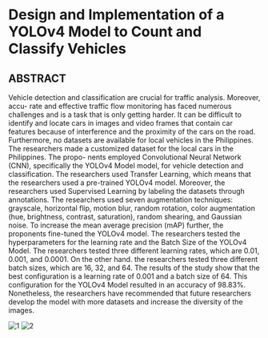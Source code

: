 # Design and Implementation of a YOLOv4 Model to Count and Classify Vehicles

## ABSTRACT

Vehicle detection and classification are crucial for traffic analysis. Moreover, accu-
rate and effective traffic flow monitoring has faced numerous challenges and is a task that
is only getting harder. It can be difficult to identify and locate cars in images and video
frames that contain car features because of interference and the proximity of the cars on
the road. Furthermore, no datasets are available for local vehicles in the Philippines. The
researchers made a customized dataset for the local cars in the Philippines. The propo-
nents employed Convolutional Neural Network (CNN), specifically the YOLOv4 Model model, for 
vehicle detection and classification. The researchers used Transfer Learning, which means 
that the researchers used a pre-trained YOLOv4 model. Moreover, the researchers used Supervised 
Learning by labeling the datasets through annotations. The researchers used seven augmentation 
techniques: grayscale, horizontal flip, motion blur, random rotation, color augmentation (hue, 
brightness, contrast, saturation), random shearing, and Gaussian noise. To increase the mean 
average precision (mAP) further, the proponents fine-tuned the YOLOv4 model. The researchers 
tested the hyperparameters for the learning rate and the Batch Size of the YOLOv4 Model. The 
researchers tested three different learning rates, which are 0.01, 0.001, and 0.0001. On the 
other hand. the researchers tested three different batch sizes, which are 16, 32, and 64. The 
results of the study show that the best configuration is a learning rate of 0.001 and a batch size 
of 64. This configuration for the YOLOv4 Model resulted in an accuracy of 98.83%. Nonetheless, the
researchers have recommended that future researchers develop the model with more datasets and 
increase the diversity of the images.

![1](https://github.com/rjglozano/ThesisWebsite/assets/122294682/84c71828-101a-4f04-bf47-d9e345cc2302)
![2](https://github.com/rjglozano/ThesisWebsite/assets/122294682/ed2891de-6def-468d-819e-965a7da41f8d)

